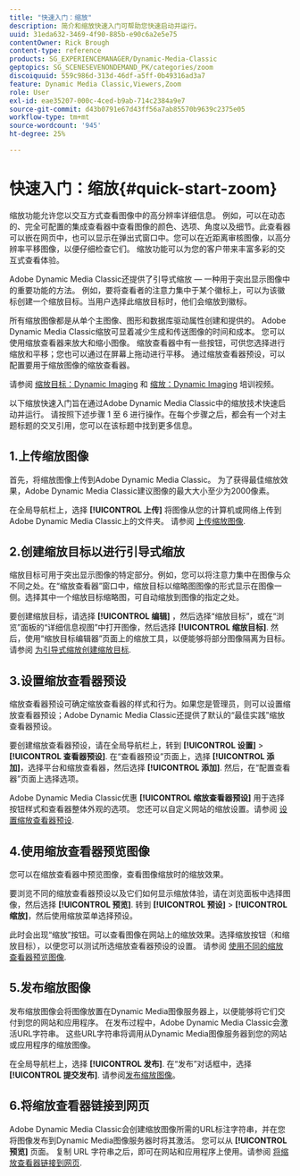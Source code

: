 ```yaml
---
title: "快速入门：缩放"
description: 简介和缩放快速入门可帮助您快速启动并运行。
uuid: 31eda632-3469-4f90-885b-e90c6a2e5e75
contentOwner: Rick Brough
content-type: reference
products: SG_EXPERIENCEMANAGER/Dynamic-Media-Classic
geptopics: SG_SCENESEVENONDEMAND_PK/categories/zoom
discoiquuid: 559c986d-313d-46df-a5ff-0b49316ad3a7
feature: Dynamic Media Classic,Viewers,Zoom
role: User
exl-id: eae35207-000c-4ced-b9ab-714c2384a9e7
source-git-commit: d43b0791e67d43ff56a7ab85570b9639c2375e05
workflow-type: tm+mt
source-wordcount: '945'
ht-degree: 25%

---
```


# 快速入门：缩放{#quick-start-zoom}

缩放功能允许您以交互方式查看图像中的高分辨率详细信息。 例如，可以在动态的、完全可配置的集成查看器中查看图像的颜色、选项、角度以及细节。此查看器可以嵌在网页中，也可以显示在弹出式窗口中。您可以在近距离审核图像，以高分辨率平移图像，以便仔细检查它们。 缩放功能可以为您的客户带来丰富多彩的交互式查看体验。

Adobe Dynamic Media Classic还提供了引导式缩放 — 一种用于突出显示图像中的重要功能的方法。 例如，要将查看者的注意力集中于某个徽标上，可以为该徽标创建一个缩放目标。当用户选择此缩放目标时，他们会缩放到徽标。

所有缩放图像都是从单个主图像、图形和数据库驱动属性创建和提供的。 Adobe Dynamic Media Classic缩放可显着减少生成和传送图像的时间和成本。 您可以使用缩放查看器来放大和缩小图像。 缩放查看器中有一些按钮，可供您选择进行缩放和平移；您也可以通过在屏幕上拖动进行平移。 通过缩放查看器预设，可以配置要用于缩放图像的缩放查看器。

请参阅 [缩放目标：Dynamic Imaging](https://s7d5.scene7.com/s7viewers/html5/VideoViewer.html?videoserverurl=https://s7d5.scene7.com/is/content/&amp;emailurl=https://s7d5.scene7.com/s7/emailFriend&amp;serverUrl=https://s7d5.scene7.com/is/image/&amp;config=Scene7SharedAssets/Universal_HTML5_Video&amp;contenturl=https://s7d5.scene7.com/skins/&amp;asset=S7tutorials/559_Zoom%20Target%20Tool_converted%20renamed_Dynamic%20Imaging-AVS) 和 [缩放：Dynamic Imaging](https://s7d5.scene7.com/s7viewers/html5/VideoViewer.html?videoserverurl=https://s7d5.scene7.com/is/content/&amp;emailurl=https://s7d5.scene7.com/s7/emailFriend&amp;serverUrl=https://s7d5.scene7.com/is/image/&amp;config=Scene7SharedAssets/Universal_HTML5_Video&amp;contenturl=https://s7d5.scene7.com/skins/&amp;asset=S7tutorials/560_Zoom_converted%20renamed_Dynamic%20Imaging-AVS) 培训视频。

以下缩放快速入门旨在通过Adobe Dynamic Media Classic中的缩放技术快速启动并运行。 请按照下述步骤 1 至 6 进行操作。在每个步骤之后，都会有一个对主题标题的交叉引用，您可以在该标题中找到更多信息。

## 1.上传缩放图像

首先，将缩放图像上传到Adobe Dynamic Media Classic。 为了获得最佳缩放效果，Adobe Dynamic Media Classic建议图像的最大大小至少为2000像素。

在全局导航栏上，选择 **[!UICONTROL 上传]** 将图像从您的计算机或网络上传到Adobe Dynamic Media Classic上的文件夹。 请参阅 [上传缩放图像](uploading-zoom-images.md#uploading_zoom_images).

## 2.创建缩放目标以进行引导式缩放

缩放目标可用于突出显示图像的特定部分。例如，您可以将注意力集中在图像与众不同之处。在“缩放查看器”窗口中，缩放目标以缩略图图像的形式显示在图像一侧。选择其中一个缩放目标缩略图，可自动缩放到图像的指定之处。

要创建缩放目标，请选择 **[!UICONTROL 编辑]** ，然后选择“缩放目标”，或在“浏览”面板的“详细信息视图”中打开图像，然后选择 **[!UICONTROL 缩放目标]**. 然后，使用“缩放目标编辑器”页面上的缩放工具，以便能够将部分图像隔离为目标。 请参阅 [为引导式缩放创建缩放目标](creating-zoom-targets-guided-zoom.md#creating_zoom_targets_for_guided_zoom).

## 3.设置缩放查看器预设

缩放查看器预设可确定缩放查看器的样式和行为。如果您是管理员，则可以设置缩放查看器预设；Adobe Dynamic Media Classic还提供了默认的“最佳实践”缩放查看器预设。

要创建缩放查看器预设，请在全局导航栏上，转到 **[!UICONTROL 设置]** > **[!UICONTROL 查看器预设]**. 在“查看器预设”页面上，选择 **[!UICONTROL 添加]**，选择平台和缩放查看器，然后选择 **[!UICONTROL 添加]**. 然后，在“配置查看器”页面上选择选项。

Adobe Dynamic Media Classic优惠 **[!UICONTROL 缩放查看器预设]** 用于选择按钮样式和查看器整体外观的选项。 您还可以自定义网站的缩放设置。请参阅 [设置缩放查看器预设](setting-zoom-viewer-presets.md#setting_up_zoom_viewer_presets).

## 4.使用缩放查看器预览图像

您可以在缩放查看器中预览图像，查看图像缩放时的缩放效果。

要浏览不同的缩放查看器预设以及它们如何显示缩放体验，请在浏览面板中选择图像，然后选择 **[!UICONTROL 预览]**. 转到 **[!UICONTROL 预设]** > **[!UICONTROL 缩放]**，然后使用缩放菜单选择预设。

此时会出现“缩放”按钮。可以查看图像在网站上的缩放效果。选择缩放按钮（和缩放目标），以便您可以测试所选缩放查看器预设的设置。 请参阅 [使用不同的缩放查看器预览图像](previewing-image-assets-different-zoom.md#previewing_image_assets_with_different_zoom_viewers).

## 5.发布缩放图像

发布缩放图像会将图像放置在Dynamic Media图像服务器上，以便能够将它们交付到您的网站和应用程序。 在发布过程中，Adobe Dynamic Media Classic会激活URL字符串。 这些URL字符串将调用从Dynamic Media图像服务器到您的网站或应用程序的缩放图像。

在全局导航栏上，选择 **[!UICONTROL 发布]**. 在“发布”对话框中，选择 **[!UICONTROL 提交发布]**. 请参阅[发布缩放图像](publishing-zoom-images.md#publishing_zoom_images)。

## 6.将缩放查看器链接到网页

Adobe Dynamic Media Classic会创建缩放图像所需的URL标注字符串，并在您将图像发布到Dynamic Media图像服务器时将其激活。 您可以从 **[!UICONTROL 预览]** 页面。 复制 URL 字符串之后，即可在网站和应用程序上使用。请参阅 [将缩放查看器链接到网页](linking-zoom-viewers-web-pages.md#linking_zoom_viewers_to_your_web_pages).
